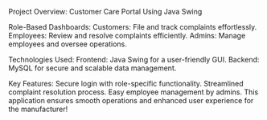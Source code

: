 Project Overview: Customer Care Portal Using Java Swing

Role-Based Dashboards:
Customers: File and track complaints effortlessly.
Employees: Review and resolve complaints efficiently.
Admins: Manage employees and oversee operations.

Technologies Used:
Frontend: Java Swing for a user-friendly GUI.
Backend: MySQL for secure and scalable data management.

Key Features:
Secure login with role-specific functionality.
Streamlined complaint resolution process.
Easy employee management by admins.
This application ensures smooth operations and enhanced user experience for the manufacturer!
